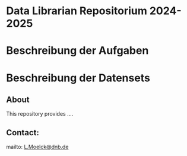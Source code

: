 # Data Librarian Repositorium 2024-2025
# Beschreibung der Aufgaben
# Beschreibung der Datensets

## About

This repository provides ....

## Contact: 
mailto: L.Moelck@dnb.de
